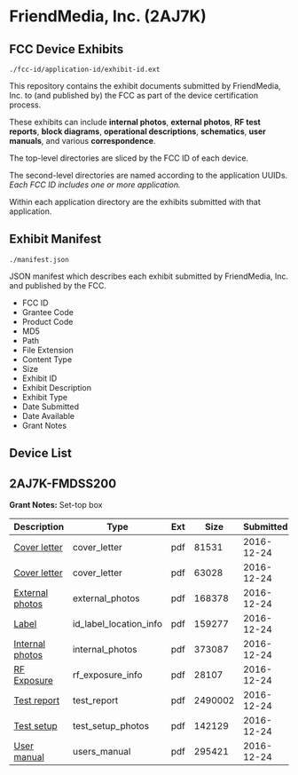 # FriendMedia, Inc. (2AJ7K)
## FCC Device Exhibits

```
./fcc-id/application-id/exhibit-id.ext
```

This repository contains the exhibit documents submitted by FriendMedia, Inc. to (and published by) the FCC as part of the device certification process.

These exhibits can include **internal photos**, **external photos**, **RF test reports**, **block diagrams**, **operational descriptions**, **schematics**, **user manuals**, and various **correspondence**.

The top-level directories are sliced by the FCC ID of each device.

The second-level directories are named according to the application UUIDs. *Each FCC ID includes one or more application.*

Within each application directory are the exhibits submitted with that application. 

## Exhibit Manifest

```
./manifest.json
```

JSON manifest which describes each exhibit submitted by FriendMedia, Inc. and published by the FCC.

- FCC ID
- Grantee Code
- Product Code
- MD5
- Path
- File Extension
- Content Type
- Size
- Exhibit ID
- Exhibit Description
- Exhibit Type
- Date Submitted
- Date Available
- Grant Notes

## Device List
## 2AJ7K-FMDSS200
**Grant Notes:** Set-top box

| Description | Type | Ext | Size | Submitted | Available |
| ----------- | ---- | --- | ---- | --------- | --------- |
| [Cover letter](2AJ7K-FMDSS200/a4afbff32a28a931c53e9c0b91309a93/3238993.pdf) | cover_letter | pdf | 81531 | 2016-12-24 | 2016-12-24 |
| [Cover letter](2AJ7K-FMDSS200/a4afbff32a28a931c53e9c0b91309a93/3238994.pdf) | cover_letter | pdf | 63028 | 2016-12-24 | 2016-12-24 |
| [External photos](2AJ7K-FMDSS200/a4afbff32a28a931c53e9c0b91309a93/3238995.pdf) | external_photos | pdf | 168378 | 2016-12-24 | 2016-12-24 |
| [Label](2AJ7K-FMDSS200/a4afbff32a28a931c53e9c0b91309a93/3238996.pdf) | id_label_location_info | pdf | 159277 | 2016-12-24 | 2016-12-24 |
| [Internal photos](2AJ7K-FMDSS200/a4afbff32a28a931c53e9c0b91309a93/3238997.pdf) | internal_photos | pdf | 373087 | 2016-12-24 | 2016-12-24 |
| [RF Exposure](2AJ7K-FMDSS200/a4afbff32a28a931c53e9c0b91309a93/3238999.pdf) | rf_exposure_info | pdf | 28107 | 2016-12-24 | 2016-12-24 |
| [Test report](2AJ7K-FMDSS200/a4afbff32a28a931c53e9c0b91309a93/3239001.pdf) | test_report | pdf | 2490002 | 2016-12-24 | 2016-12-24 |
| [Test setup](2AJ7K-FMDSS200/a4afbff32a28a931c53e9c0b91309a93/3239002.pdf) | test_setup_photos | pdf | 142129 | 2016-12-24 | 2016-12-24 |
| [User manual](2AJ7K-FMDSS200/a4afbff32a28a931c53e9c0b91309a93/3239003.pdf) | users_manual | pdf | 295421 | 2016-12-24 | 2016-12-24 |

